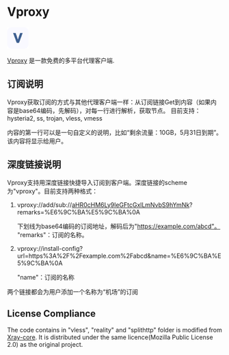 # Vproxy

<img src="assets/logo.png" alt="Vproxy Icon" width="50"/>

[Vproxy](https://vproxy.5vnetwork.com) 是一款免费的多平台代理客户端.


## 订阅说明
Vproxy获取订阅的方式与其他代理客户端一样：从订阅链接Get到内容（如果内容是base64编码，先解码），对每一行进行解析，获取节点。 目前支持：hysteria2, ss, trojan, vless, vmess

内容的第一行可以是一句自定义的说明，比如“剩余流量：10GB，5月31日到期”。该内容将显示给用户。

## 深度链接说明
Vproxy支持用深度链接快捷导入订阅到客户端。深度链接的scheme为"vproxy"。目前支持两种格式：

1. vproxy://add/sub://<u>aHR0cHM6Ly9leGFtcGxlLmNvbS9hYmNk</u>?remarks=%E6%9C%BA%E5%9C%BA%0A

   下划线为base64编码的订阅地址，解码后为"https://example.com/abcd"。  
   "remarks"：订阅的名称。  

2. vproxy://install-config?url=https%3A%2F%2Fexample.com%2Fabcd&name=%E6%9C%BA%E5%9C%BA%0A
   
   "name"：订阅的名称   

两个链接都会为用户添加一个名称为“机场”的订阅

## License Compliance

The code contains in "vless", "reality" and "splithttp" folder is modified from [Xray-core](https://github.com/XTLS/Xray-core). It 
is distributed under the same licence(Mozilla Public License 2.0) as the original project.
